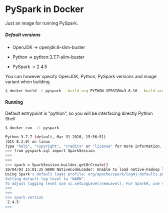 # PySpark in Docker

Just an image for running PySpark. 



##### Default versions

- OpenJDK -> openjdk:8-slim-buster

- Python -> python:3.7.7-slim-buster

- PySpark -> 2.4.5

  

You can however specify OpenJDK, Python, PySpark versions and image variant when building.

```bash
$ docker build -t pyspark --build-arg PYTHON_VERSION=3.6.10 --build-arg IMAGE=buster
```



#### Running

Default entrypoint is "python", so you will be interfacing directly Python Shell

```bash
$ docker run -it pyspark

Python 3.7.7 (default, Mar 31 2020, 15:56:51) 
[GCC 8.3.0] on linux
Type "help", "copyright", "credits" or "license" for more information.
>>> from pyspark.sql import SparkSession
>>> 
>>> 
>>> spark = SparkSession.builder.getOrCreate()
20/04/03 15:01:25 WARN NativeCodeLoader: Unable to load native-hadoop library for your platform... using builtin-java classes where applicable
Using Spark's default log4j profile: org/apache/spark/log4j-defaults.properties
Setting default log level to "WARN".
To adjust logging level use sc.setLogLevel(newLevel). For SparkR, use setLogLevel(newLevel).
>>> 
>>> 
>>> spark.version
'2.4.5'
>>> 
```

